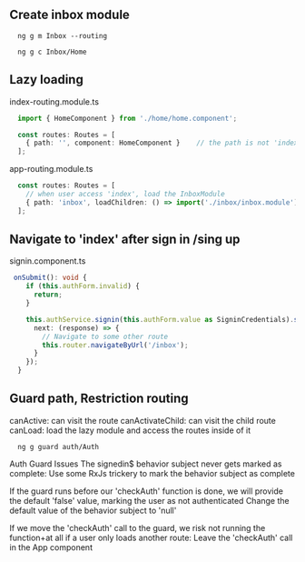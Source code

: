## Create inbox module
```
  ng g m Inbox --routing

  ng g c Inbox/Home
```

## Lazy loading
index-routing.module.ts
```ts
  import { HomeComponent } from './home/home.component';

  const routes: Routes = [
    { path: '', component: HomeComponent }    // the path is not 'index'
  ];
```

app-routing.module.ts
```ts
  const routes: Routes = [
    // when user access 'index', load the InboxModule 
    { path: 'inbox', loadChildren: () => import('./inbox/inbox.module').then(m => m.InboxModule) },
  ];
```

## Navigate to 'index' after sign in /sing up
signin.component.ts
```ts
 onSubmit(): void {
    if (this.authForm.invalid) {
      return;
    }

    this.authService.signin(this.authForm.value as SigninCredentials).subscribe({
      next: (response) => {
        // Navigate to some other route
        this.router.navigateByUrl('/inbox');
      }
    });
  }
```

## Guard path, Restriction routing
canActive: can visit the route
canActivateChild: can visit the child route
canLoad: load the lazy module and access the routes inside of it
```
  ng g guard auth/Auth
```
Auth Guard Issues
The signedin$ behavior subject never gets marked as complete:  Use some RxJs trickery to mark the behavior subject as complete

If the guard runs before our 'checkAuth' function is done, we will provide the default 'false' value, marking the user as not authenticated
Change the default value of the behavior subject to 'null'

If we move the 'checkAuth' call to the guard, we risk not running the function+at all if a user only loads another route: Leave the 'checkAuth'
call in the App component

